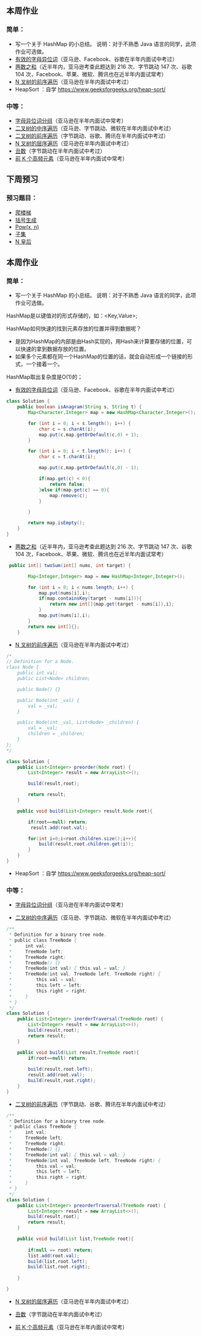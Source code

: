 ## 本周作业

### 简单：

- 写一个关于 HashMap 的小总结。
    说明：对于不熟悉 Java 语言的同学，此项作业可选做。
- [有效的字母异位词](https://leetcode-cn.com/problems/valid-anagram/description/)（亚马逊、Facebook、谷歌在半年内面试中考过）
- [两数之和](https://leetcode-cn.com/problems/two-sum/description/)（近半年内，亚马逊考查此题达到 216 次、字节跳动 147 次、谷歌 104 次，Facebook、苹果、微软、腾讯也在近半年内面试常考）
- [N 叉树的前序遍历](https://leetcode-cn.com/problems/n-ary-tree-preorder-traversal/description/)（亚马逊在半年内面试中考过）
- HeapSort ：自学 https://www.geeksforgeeks.org/heap-sort/

### 中等：

- [字母异位词分组](https://leetcode-cn.com/problems/group-anagrams/)（亚马逊在半年内面试中常考）
- [二叉树的中序遍历](https://leetcode-cn.com/problems/binary-tree-inorder-traversal/)（亚马逊、字节跳动、微软在半年内面试中考过）
- [二叉树的前序遍历](https://leetcode-cn.com/problems/binary-tree-preorder-traversal/)（字节跳动、谷歌、腾讯在半年内面试中考过）
- [N 叉树的层序遍历](https://leetcode-cn.com/problems/n-ary-tree-level-order-traversal/)（亚马逊在半年内面试中考过）
- [丑数](https://leetcode-cn.com/problems/chou-shu-lcof/)（字节跳动在半年内面试中考过）
- [前 K 个高频元素](https://leetcode-cn.com/problems/top-k-frequent-elements/)（亚马逊在半年内面试中常考）

## 下周预习

### 预习题目：

- [爬楼梯](https://leetcode-cn.com/problems/climbing-stairs/)
- [括号生成](https://leetcode-cn.com/problems/generate-parentheses/)
- [Pow(x, n)](https://leetcode-cn.com/problems/powx-n/)
- [子集](https://leetcode-cn.com/problems/subsets/)
- [N 皇后](https://leetcode-cn.com/problems/n-queens/)









## 本周作业

### 简单：

- 写一个关于 HashMap 的小总结。
    说明：对于不熟悉 Java 语言的同学，此项作业可选做。



HashMap是以键值对的形式存储的，如：<Key,Value>;



HashMap如何快速的找到元素存放的位置并得到数据呢？

- 是因为HashMap的内部是由Hash实现的，用Hash来计算要存储的位置，可以快速的拿到数据存放的位置。
- 如果多个元素都在同一个HashMap的位置的话，就会自动形成一个链接的形式，一个接着一个。









HashMap取出复杂度是O(1)的；



- [有效的字母异位词](https://leetcode-cn.com/problems/valid-anagram/description/)（亚马逊、Facebook、谷歌在半年内面试中考过）



```java
class Solution {
    public boolean isAnagram(String s, String t) {
        Map<Character,Integer> map = new HashMap<Character,Integer>();

        for (int i = 0; i < s.length(); i++) {
            char c = s.charAt(i);
            map.put(c,map.getOrDefault(c,0) + 1);
        }

        for (int i = 0; i < t.length(); i++) {
            char c = t.charAt(i);

            map.put(c,map.getOrDefault(c,0) - 1);

            if(map.get(c) < 0){
                return false;
            }else if(map.get(c) == 0){
                map.remove(c);
            }

        }

        return map.isEmpty();
    }
}
```

- [两数之和](https://leetcode-cn.com/problems/two-sum/description/)（近半年内，亚马逊考查此题达到 216 次、字节跳动 147 次、谷歌 104 次，Facebook、苹果、微软、腾讯也在近半年内面试常考）

```java
 public int[] twoSum(int[] nums, int target) {

        Map<Integer,Integer> map = new HashMap<Integer,Integer>();

        for (int i = 0; i < nums.length; i++) {
            map.put(nums[i],i);
            if(map.containsKey(target - nums[i])){
                return new int[]{map.get(target - nums[i]),i};
            }
            map.put(nums[i],i);
        }
        return new int[]{};
    }
```

- [N 叉树的前序遍历](https://leetcode-cn.com/problems/n-ary-tree-preorder-traversal/description/)（亚马逊在半年内面试中考过）



```java
/*
// Definition for a Node.
class Node {
    public int val;
    public List<Node> children;

    public Node() {}

    public Node(int _val) {
        val = _val;
    }

    public Node(int _val, List<Node> _children) {
        val = _val;
        children = _children;
    }
};
*/

class Solution {
    public List<Integer> preorder(Node root) {
        List<Integer> result = new ArrayList<>();

        build(result,root);

        return result;
    }

    public void build(List<Integer> result,Node root){

        if(root==null) return;
         result.add(root.val);

        for(int i=0;i<root.children.size();i++){
            build(result,root.children.get(i));
        }
    }
}
```

- HeapSort ：自学 https://www.geeksforgeeks.org/heap-sort/



### 中等：



- [字母异位词分组](https://leetcode-cn.com/problems/group-anagrams/)（亚马逊在半年内面试中常考）



- [二叉树的中序遍历](https://leetcode-cn.com/problems/binary-tree-inorder-traversal/)（亚马逊、字节跳动、微软在半年内面试中考过）

```java
/**
 * Definition for a binary tree node.
 * public class TreeNode {
 *     int val;
 *     TreeNode left;
 *     TreeNode right;
 *     TreeNode() {}
 *     TreeNode(int val) { this.val = val; }
 *     TreeNode(int val, TreeNode left, TreeNode right) {
 *         this.val = val;
 *         this.left = left;
 *         this.right = right;
 *     }
 * }
 */
class Solution {
    public List<Integer> inorderTraversal(TreeNode root) {
        List<Integer> result = new ArrayList<>();
        build(result,root);
        return result;
    }

    public void build(List result,TreeNode root){
        if(root==null) return;
        
        build(result,root.left);
        result.add(root.val);
        build(result,root.right);
    }
}
```

- [二叉树的前序遍历](https://leetcode-cn.com/problems/binary-tree-preorder-traversal/)（字节跳动、谷歌、腾讯在半年内面试中考过）



```java
/**
 * Definition for a binary tree node.
 * public class TreeNode {
 *     int val;
 *     TreeNode left;
 *     TreeNode right;
 *     TreeNode() {}
 *     TreeNode(int val) { this.val = val; }
 *     TreeNode(int val, TreeNode left, TreeNode right) {
 *         this.val = val;
 *         this.left = left;
 *         this.right = right;
 *     }
 * }
 */
class Solution {
    public List<Integer> preorderTraversal(TreeNode root) {
        List<Integer> result = new ArrayList<>();
        build(result,root);
        return result;
    }

    public void build(List list,TreeNode root){
        
        if(null == root) return;
        list.add(root.val);
        build(list,root.left);
        build(list,root.right);
        
    }

}
```

- [N 叉树的层序遍历](https://leetcode-cn.com/problems/n-ary-tree-level-order-traversal/)（亚马逊在半年内面试中考过）



- [丑数](https://leetcode-cn.com/problems/chou-shu-lcof/)（字节跳动在半年内面试中考过）



- [前 K 个高频元素](https://leetcode-cn.com/problems/top-k-frequent-elements/)（亚马逊在半年内面试中常考）